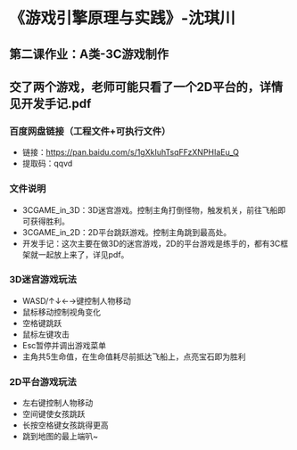 # 《游戏引擎原理与实践》-沈琪川
## 第二课作业：A类-3C游戏制作
## 交了两个游戏，老师可能只看了一个2D平台的，详情见开发手记.pdf
### 百度网盘链接（工程文件+可执行文件）
* 链接：https://pan.baidu.com/s/1gXkIuhTsqFFzXNPHIaEu_Q 
* 提取码：qqvd 
### 文件说明
* 3CGAME_in_3D：3D迷宫游戏。控制主角打倒怪物，触发机关，前往飞船即可获得胜利。
* 3CGAME_in_2D：2D平台跳跃游戏。控制主角跳到最高处。
* 开发手记：这次主要在做3D的迷宫游戏，2D的平台游戏是练手的，都有3C框架就一起放上来了，详见pdf。
### 3D迷宫游戏玩法
* WASD/↑↓←→键控制人物移动
* 鼠标移动控制视角变化
* 空格键跳跃
* 鼠标左键攻击
* Esc暂停并调出游戏菜单
* 主角共5生命值，在生命值耗尽前抵达飞船上，点亮宝石即为胜利
### 2D平台游戏玩法
* 左右键控制人物移动
* 空间键使女孩跳跃
* 长按空格键女孩跳得更高
* 跳到地图的最上端叭~

